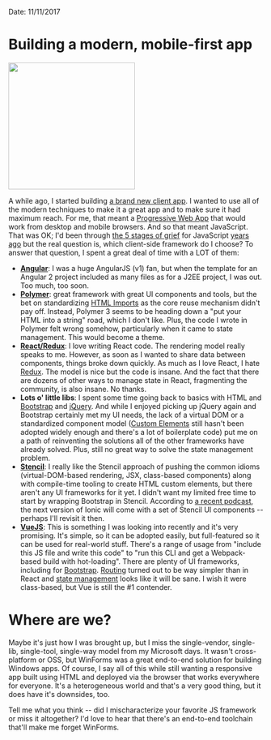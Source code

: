 Date: 11/11/2017

# Building a modern, mobile-first app

<img src="http://media.idownloadblog.com/wp-content/uploads/2014/12/IBM-Apple-apps-Retention-screenshot.jpg" class="main-blog-image" style="width: 250px">



A while ago, I started building [a brand new client app](http://sellsbrothers.com/backgammon-and-using-your-own-products). I wanted to use all of the modern techniques to make it a great app and to make sure it had maximum reach. For me, that meant a [Progressive Web App](https://developers.google.com/web/progressive-web-apps/) that would work from desktop and mobile browsers. And so that meant JavaScript. That was OK; I'd been through [the 5 stages of grief](https://grief.com/the-five-stages-of-grief/) for JavaScript [years ago](http://sellsbrothers.com/win8jsbook) but the real question is, which client-side framework do I choose? To answer that question, I spent a great deal of time with a LOT of them:

- [**Angular**](https://angular.io/): I was a huge AngularJS (v1) fan, but when the template for an Angular 2 project included as many files as for a J2EE project, I was out. Too much, too soon.
- [**Polymer**](https://www.polymer-project.org/): great framework with great UI components and tools, but the bet on standardizing [HTML Imports](https://caniuse.com/#feat=imports) as the core reuse mechanism didn't pay off. Instead, Polymer 3 seems to be heading down a "put your HTML into a string" road, which I don't like. Plus, the code I wrote in Polymer felt wrong somehow, particularly when it came to state management. This would become a theme.
- [**React/Redux**](React/Redux): I love writing React code. The rendering model really speaks to me. However, as soon as I wanted to share data between components, things broke down quickly. As much as I love React, I hate [Redux](https://redux.js.org/docs/basics/UsageWithReact.html). The model is nice but the code is insane. And the fact that there are dozens of other ways to manage state in React, fragmenting the community, is also insane. No thanks.
- **Lots o' little libs**: I spent some time going back to basics with HTML and [Bootstrap](http://getbootstrap.com/) and [jQuery](https://jquery.com/). And while I enjoyed picking up jQuery again and Bootstrap certainly met my UI needs, the lack of a virtual DOM or a standardized component model ([Custom Elements](https://caniuse.com/#feat=custom-elementsv1) still hasn't been adopted widely enough and there's a lot of boilerplate code) put me on a path of reinventing the solutions all of the other frameworks have already solved. Plus, still no great way to solve the state management problem.
- **[Stencil](https://stenciljs.com/)**: I really like the Stencil approach of pushing the common idioms (virtual-DOM-based rendering, JSX, class-based components) along with compile-time tooling to create HTML custom elements, but there aren't any UI frameworks for it yet. I didn't want my limited free time to start by wrapping Bootstrap in Stencil. According to [a recent podcast](https://www.acast.com/thewebplatformpodcast/138-stencil), the next version of Ionic will come with a set of Stencil UI components -- perhaps I'll revisit it then.
- **[VueJS](https://vuejs.org/)**: This is something I was looking into recently and it's very promising. It's simple, so it can be adopted easily, but full-featured so it can be used for real-world stuff. There's a range of usage from "include this JS file and write this code" to "run this CLI and get a Webpack-based build with hot-loading". There are plenty of UI frameworks, including for [Bootstrap](https://bootstrap-vue.js.org/). [Routing](https://vuejs.org/v2/guide/routing.html) turned out to be way simpler than in React and [state management](https://vuex.vuejs.org/en/) looks like it will be sane. I wish it were class-based, but Vue is still the #1 contender.

# Where are we?

Maybe it's just how I was brought up, but I miss the single-vendor, single-lib, single-tool, single-way model from my Microsoft days. It wasn't cross-platform or OSS, but WinForms was a great end-to-end solution for building Windows apps. Of course, I say all of this while still wanting a responsive app built using HTML and deployed via the browser that works everywhere for everyone. It's a heterogeneous world and that's a very good thing, but it does have it's downsides, too.

Tell me what you think -- did I mischaracterize your favorite JS framework or miss it altogether? I'd love to hear that there's an end-to-end toolchain that'll make me forget WinForms.

